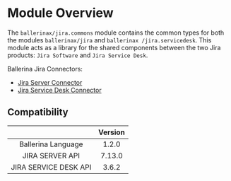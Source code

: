 # Module Overview

The `ballerinax/jira.commons` module contains the common types for both the modules `ballerinax/jira` and `ballerinax
/jira.servicedesk`. This module acts as a library for the shared components between the two Jira products: `Jira Software`
 and `Jira Service Desk`.

Ballerina Jira Connectors:
- [Jira Server Connector](https://github.com/ballerina-platform/module-ballerinax-jira)
- [Jira Service Desk Connector](https://github.com/ballerina-platform/module-ballerinax-jira.servicedesk)

## Compatibility
|                           |    Version     |  
|:-------------------------:|:--------------:|
| Ballerina Language        |    1.2.0       |
| JIRA SERVER API           |    7.13.0      |  
| JIRA SERVICE DESK API     |    3.6.2       |  
